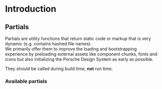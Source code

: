 # Introduction

## Partials

Partials are utility functions that return static code or markup that is very dynamic (e.g. contains hashed file
names).  
We primarily offer them to improve the loading and bootstrapping experience by preloading external assets like component
chunks, fonts and icons but also initializing the Porsche Design System as early as possible.

They should be called during build time, **not** run time.

### Available partials

<ul v-html="partialNames"></ul>

<script lang="ts">
import Vue from 'vue';
import Component from 'vue-class-component';
import { paramCase } from 'change-case';
import * as partials from '@porsche-design-system/components-js/partials';

@Component
export default class Code extends Vue {
  public partialNames = Object.keys(partials)
    .sort()
    .map(partial => `<li><a href="partials/${paramCase(partial.replace('get', ''))}">${partial}()</a></li>`)
    .join('');
}
</script>
